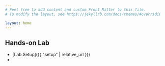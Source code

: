 ```yaml
---
# Feel free to add content and custom Front Matter to this file.
# To modify the layout, see https://jekyllrb.com/docs/themes/#overriding-theme-defaults

layout: home
---
```


## Hands-on Lab

- [Lab Setup]({{ "setup" | relative_url }})
- 
